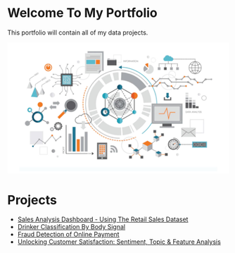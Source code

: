 # Welcome To My Portfolio
This portfolio will contain all of my data projects.

![alt text](image.png)

# Projects 
* [Sales Analysis Dashboard - Using The Retail Sales Dataset](https://github.com/prateeppyntk/data-projects/blob/a895d3e56772ba8b9c7d7013635f1c04c31903a1/Sales%20Analysis%20Dashboard%20(Using%20The%20Retail%20Sales%20Dataset)/README.md)
* [Drinker Classification By Body Signal](https://github.com/prateeppyntk/data-projects/blob/5c1679bee1fb51367c00e44108fc42d9cb9cfae7/Drinker%20Classification%20By%20Body%20Signal/README.md)
* [Fraud Detection of Online Payment](https://github.com/prateeppyntk/data-projects/blob/5c1679bee1fb51367c00e44108fc42d9cb9cfae7/Fraud%20Detection%20of%20Online%20Payment/README.md)
* [Unlocking Customer Satisfaction: Sentiment, Topic & Feature Analysis](https://github.com/prateeppyntk/data-projects/blob/5c1679bee1fb51367c00e44108fc42d9cb9cfae7/Unlocking%20Customer%20Satisfaction%3A%20Sentiment%2C%20Topic%20%26%20Feature%20Analysis/README.md)
